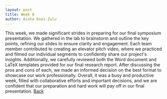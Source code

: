 ```yaml
---
layout: post
title: Week 8
author: Aisha Osei-Zulu
---
```

This week, we made significant strides in preparing for our final symposium presentation. We gathered in the lab to brainstorm and outline the key points, refining our slides to ensure clarity and engagement. Each team member contributed to creating an elevator pitch video, where we practiced and filmed our individual segments to confidently share our project's insights. Additionally, we carefully reviewed both the Word document and LaTeX templates provided for our final research report. After discussing the pros and cons of each, we made an informed decision on the best format to showcase our work professionally. Overall, it was a busy and productive week, filled with collaborative efforts and important decisions, and we are confident that our preparation and hard work will pay off in our final presentation.
[Back](./)


